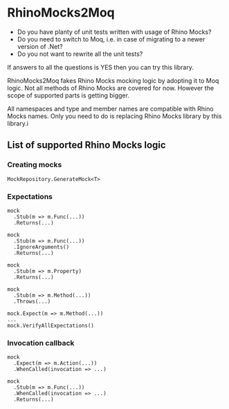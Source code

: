 # RhinoMocks2Moq

* Do you have planty of unit tests written with usage of Rhino Mocks?
* Do you need to switch to Moq, i.e. in case of migrating to a newer version of .Net?
* Do you not want to rewrite all the unit tests?

If answers to all the questions is YES then you can try this library. 

RhinoMocks2Moq fakes Rhino Mocks mocking logic by adopting it to Moq logic. Not all methods of Rhino Mocks are covered for now. However the scope of supported parts is getting bigger.

All namespaces and type and member names are compatible with Rhino Mocks names.
Only you need to do is replacing Rhino Mocks library by this library.i

## List of supported Rhino Mocks logic

### Creating mocks
```
MockRepository.GenerateMock<T>
```

### Expectations

```
mock
  .Stub(m => m.Func(...))
  .Returns(...)
```
```
mock
  .Stub(m => m.Func(...))
  .IgnoreArguments()
  .Returns(...)
```
```
mock
  .Stub(m => m.Property)
  .Returns(...)
```
```
mock
  .Stub(m => m.Method(...))
  .Throws(...)
```
```
mock.Expect(m => m.Method(...))
...
mock.VerifyAllExpectations()
```

### Invocation callback

```
mock
  .Expect(m => m.Action(...))
  .WhenCalled(invocation => ...)
```
```
mock
  .Stub(m => m.Func(...))
  .WhenCalled(invocation => ...)
  .Returns(...)
```